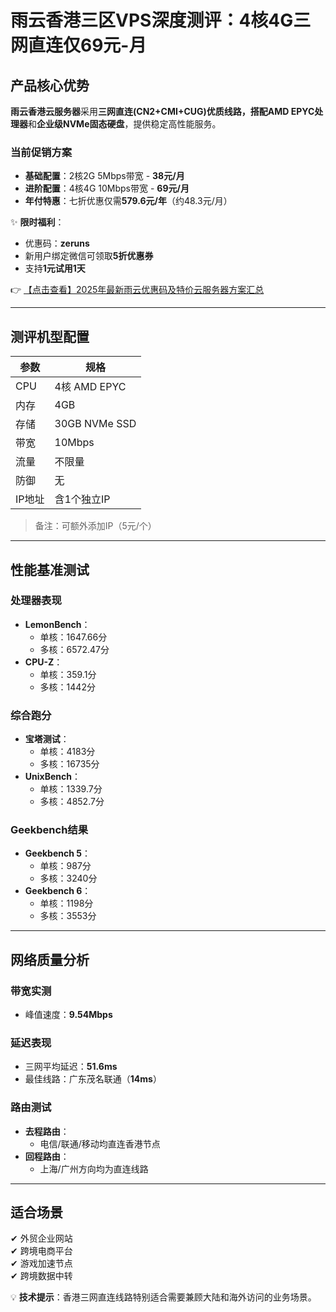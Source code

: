 # 雨云香港三区VPS深度测评：4核4G三网直连仅69元-月

## 产品核心优势

**雨云香港云服务器**采用**三网直连(CN2+CMI+CUG)**优质线路，搭配**AMD EPYC处理器**和**企业级NVMe固态硬盘**，提供稳定高性能服务。

### 当前促销方案
- **基础配置**：2核2G 5Mbps带宽 - **38元/月**
- **进阶配置**：4核4G 10Mbps带宽 - **69元/月**
- **年付特惠**：七折优惠仅需**579.6元/年**（约48.3元/月）

✨ **限时福利**：
- 优惠码：**zeruns**
- 新用户绑定微信可领取**5折优惠券**
- 支持**1元试用1天**

👉 [【点击查看】2025年最新雨云优惠码及特价云服务器方案汇总](https://bit.ly/RainYun)

---

## 测评机型配置
| 参数        | 规格          |
|-------------|---------------|
| CPU         | 4核 AMD EPYC  |
| 内存        | 4GB           |
| 存储        | 30GB NVMe SSD |
| 带宽        | 10Mbps        |
| 流量        | 不限量        |
| 防御        | 无            |
| IP地址      | 含1个独立IP   |

> 备注：可额外添加IP（5元/个）

---

## 性能基准测试

### 处理器表现
- **LemonBench**：
  - 单核：1647.66分
  - 多核：6572.47分
- **CPU-Z**：
  - 单核：359.1分
  - 多核：1442分

### 综合跑分
- **宝塔测试**：
  - 单核：4183分
  - 多核：16735分
- **UnixBench**：
  - 单核：1339.7分
  - 多核：4852.7分

### Geekbench结果
- **Geekbench 5**：
  - 单核：987分
  - 多核：3240分
- **Geekbench 6**：
  - 单核：1198分
  - 多核：3553分

---

## 网络质量分析

### 带宽实测
- 峰值速度：**9.54Mbps**

### 延迟表现
- 三网平均延迟：**51.6ms**
- 最佳线路：广东茂名联通（**14ms**）

### 路由测试
- **去程路由**：
  - 电信/联通/移动均直连香港节点
- **回程路由**：
  - 上海/广州方向均为直连线路

---

## 适合场景
✔ 外贸企业网站  
✔ 跨境电商平台  
✔ 游戏加速节点  
✔ 跨境数据中转  

💡 **技术提示**：香港三网直连线路特别适合需要兼顾大陆和海外访问的业务场景。